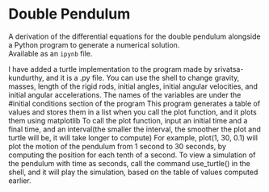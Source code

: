 # Double Pendulum
A derivation of the differential equations for the double pendulum alongside a Python program to generate a numerical solution.  
Available as an ```ipynb``` file.

I have added a turtle implementation to the program made by srivatsa-kundurthy, and it is a .py file.
You can use the shell to change gravity, masses, length of the rigid rods, initial angles, initial angular velocities, and initial angular accelerations. The names of the variables are under the #initial conditions section of the program
This program generates a table of values and stores them in a list when you call the plot function, and it plots them using matplotlib
To call the plot function, input an initial time and a final time, and an interval(the smaller the interval, the smoother the plot and turtle will be, it will take longer to compute)
For example, plot(1, 30, 0.1) will plot the motion of the pendulum from 1 second to 30 seconds, by computing the position for each tenth of a second.
To view a simulation of the pendulum with time as seconds, call the command use_turtle() in the shell, and it will play the simulation, based on the table of values computed earlier.

